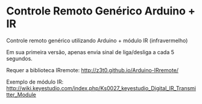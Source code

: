 # Controle Remoto Genérico Arduino + IR

Controle remoto genérico utilizando Arduino + módulo IR (infravermelho)

Em sua primeira versão, apenas envia sinal de liga/desliga a cada 5 segundos.

Requer a biblioteca IRremote: http://z3t0.github.io/Arduino-IRremote/

Exemplo de módulo IR: http://wiki.keyestudio.com/index.php/Ks0027_keyestudio_Digital_IR_Transmitter_Module